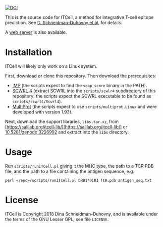 [![DOI](https://zenodo.org/badge/DOI/10.5281/zenodo.3226992.svg)](https://doi.org/10.5281/zenodo.3226992)

This is the source code for ITCell, a method for integrative T-cell epitope
prediction.
See [D. Schneidman-Duhovny et al.](https://doi.org/10.1101/415661) for details.

A [web server](https://salilab.org/itcell/) is also available.

# Installation

ITCell will likely only work on a Linux system.

First, download or clone this repository. Then download the prerequisites:

 - [IMP](https://integrativemodeling.org/) (the scripts expect to find the
   `soap_score` binary in the PATH).
 - [SCWRL 4](http://dunbrack.fccc.edu/scwrl4/) (extract SCWRL into the
   `scripts/scwlr4` subdirectory of this repository; the scripts expect the
   SCWRL executable to be found as `scripts/scwrl4/Scwrl4`).
 - [MultiProt](http://bioinfo3d.cs.tau.ac.il/MultiProt/) (the scripts expect
   to use `scripts/multiprot.Linux` and were developed with version 1.93).

Next, download the support libraries, `libs.tar.xz`, from
[https://salilab.org/itcell-lib/](https://salilab.org/itcell-lib/)
or [10.5281/zenodo.3226992](https://doi.org/10.5281/zenodo.3226992)
and extract into the `libs` directory.

# Usage

Run `scripts/runITCell.pl` giving it the MHC type, the path to a TCR PDB
file, and the path to a file containing the antigen sequence, e.g.

    perl <repo>/scripts/runITCell.pl DRB1*0101 TCR.pdb antigen_seq.txt

# License

ITCell is Copyright 2018 Dina Schneidman-Duhovny, and is available under the
terms of the GNU Lesser GPL; see file `LICENSE`.

